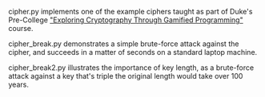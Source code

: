 cipher.py implements one of the example ciphers taught as part of Duke's Pre-College ["Exploring Cryptography Through Gamified Programming"](https://learnmore.duke.edu/program/exploring-cryptography-through-gamified-programming) course.

cipher_break.py demonstrates a simple brute-force attack against the cipher, and succeeds in a matter of seconds on a standard laptop machine.

cipher_break2.py illustrates the importance of key length, as a brute-force attack against a key that's triple the original length would take over 100 years.
